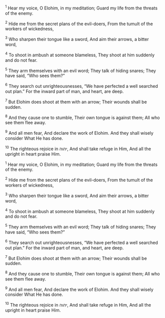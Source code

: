 <sup>1</sup> Hear my voice, O Elohim, in my meditation; Guard my life from the threats of the enemy.

<sup>2</sup> Hide me from the secret plans of the evil-doers, From the tumult of the workers of wickedness,

<sup>3</sup> Who sharpen their tongue like a sword, And aim their arrows, a bitter word,

<sup>4</sup> To shoot in ambush at someone blameless, They shoot at him suddenly and do not fear.

<sup>5</sup> They arm themselves with an evil word; They talk of hiding snares; They have said, “Who sees them?”

<sup>6</sup> They search out unrighteousnesses, “We have perfected a well searched out plan.” For the inward part of man, and heart, are deep.

<sup>7</sup> But Elohim does shoot at them with an arrow; Their wounds shall be sudden.

<sup>8</sup> And they cause one to stumble, Their own tongue is against them; All who see them flee away.

<sup>9</sup> And all men fear, And declare the work of Elohim. And they shall wisely consider What He has done.

<sup>10</sup> The righteous rejoice in יהוה, And shall take refuge in Him, And all the upright in heart praise Him.

<sup>1</sup> Hear my voice, O Elohim, in my meditation; Guard my life from the threats of the enemy.

<sup>2</sup> Hide me from the secret plans of the evil-doers, From the tumult of the workers of wickedness,

<sup>3</sup> Who sharpen their tongue like a sword, And aim their arrows, a bitter word,

<sup>4</sup> To shoot in ambush at someone blameless, They shoot at him suddenly and do not fear.

<sup>5</sup> They arm themselves with an evil word; They talk of hiding snares; They have said, “Who sees them?”

<sup>6</sup> They search out unrighteousnesses, “We have perfected a well searched out plan.” For the inward part of man, and heart, are deep.

<sup>7</sup> But Elohim does shoot at them with an arrow; Their wounds shall be sudden.

<sup>8</sup> And they cause one to stumble, Their own tongue is against them; All who see them flee away.

<sup>9</sup> And all men fear, And declare the work of Elohim. And they shall wisely consider What He has done.

<sup>10</sup> The righteous rejoice in יהוה, And shall take refuge in Him, And all the upright in heart praise Him.

